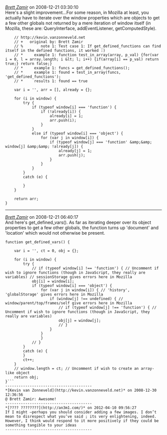 *[Brett Zamir]()* on 2008-12-21 03:30:10  
Here's a slight improvement...For some reason, in Mozilla at least, you actually have to iterate over the window properties which are objects to get a few other globals not returned by a mere iteration of window itself (in Mozilla, these are: QueryInterface, addEventListener, getComputedStyle).

```function get_defined_functions() {
    // http://kevin.vanzonneveld.net
    // +   original by: Brett Zamir
    // %        note 1: Test case 1: If get_defined_functions can find itself in the defined functions, it worked :)
    // *     example 1: function test_in_array(array, p_val) {for(var i = 0, l = array.length; i &lt; l; i++) {if(array[i] == p_val) return true;} return false;}
    // *     example 1: funcs = get_defined_functions();
    // *     example 1: found = test_in_array(funcs, 'get_defined_functions');
    // *     results 1: found == true
 
    var i = '', arr = [], already = {};

    for (i in window) {
        try {
            if (typeof window[i] === 'function') {
                if (!already[i]) {
                    already[i] = 1;
                    arr.push(i);
                }
            }
            else if (typeof window[i] === 'object') {
                for (var j in window[i]) {
                    if (typeof window[j] === 'function' &amp;&amp; window[j] &amp;&amp; !already[j]) {
                        already[j] = 1;
                        arr.push(j);
                    }
                }
            }
        }
        catch (e) {
 
        }
    }
 
    return arr;
}
```
---------------------------------------
*[Brett Zamir](http://bahai-library.com)* on 2008-12-21 06:40:17  
And here's get_defined_vars(). As far as iterating deeper over its object properties to get a few other globals, the function turns up 'document' and 'location' which would not otherwise be present.

```
function get_defined_vars() {
 
	var i = '', ct = 0, obj = {};
 
	for (i in window) {
		try {
			// if (typeof window[i] !== 'function') { // Uncomment if wish to ignore functions (though in JavaScript, they really are variables) // sessionStorage gives errors here in Mozilla
			obj[i] = window[i];
			if (typeof window[i] === 'object') {
				for (var j in window[i]) { // 'history', 'globalStorage' gives errors here in Mozilla
					if (window[j] !== undefined) { // window/parent/top/frames/self give errors here in Mozilla
						// if (typeof window[j] !== 'function') { // Uncomment if wish to ignore functions (though in JavaScript, they really are variables)
 						obj[j] = window[j];
						// }
					}
				}
			    }
		    // }
		}
		catch (e) {
		}
		ct++;
	}	
	// window.length = ct; // Uncomment if wish to create an array-like object
	return obj;
}```
---------------------------------------
*[Kevin van Zonneveld](http://kevin.vanzonneveld.net)* on 2008-12-30 12:36:56  
@ Brett Zamir: Awesome!
---------------------------------------
*[???? ????????](http://an3m1.com/)* on 2012-04-10 09:56:27  
If I might —perhaps you should consider adding a few images. I don’t mean to disrespect what you’ve said ; its very enlightening, indeed. However, I think would respond to it more positively if they could be something tangible to your ideas 
---------------------------------------
